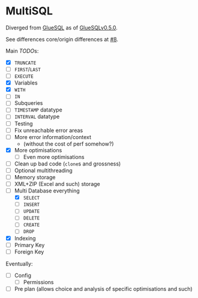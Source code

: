 # MultiSQL
Diverged from [GlueSQL](https://github.com/gluesql/gluesql) as of [GlueSQLv0.5.0](https://github.com/gluesql/gluesql/releases/tag/v0.5.0).

See differences core/origin differences at [#8](https://github.com/SyRis-Consulting/gluesql/pull/8).

Main *TODO*s:
- [x] `TRUNCATE`
- [ ] `FIRST`/`LAST`
- [ ] `EXECUTE`
- [x] Variables
- [x] `WITH`
- [ ] `IN`
- [ ] Subqueries
- [ ] `TIMESTAMP` datatype
- [ ] `INTERVAL` datatype
- [ ] Testing
- [ ] Fix unreachable error areas
- [ ] More error information/context
	- (without the cost of perf somehow?)
- [x] More optimisations
	- [ ] Even more optimisations
- [ ] Clean up bad code (`clone`s and grossness)
- [ ] Optional multithreading
- [ ] Memory storage
- [ ] XML+ZIP (Excel and such) storage
- [ ] Multi Database everything
	- [x] `SELECT`
	- [ ] `INSERT`
	- [ ] `UPDATE`
	- [ ] `DELETE`
	- [ ] `CREATE`
	- [ ] `DROP`
- [x] Indexing
- [ ] Primary Key
- [ ] Foreign Key

Eventually:
- [ ] Config
	- [ ] Permissions
- [ ] Pre plan (allows choice and analysis of specific optimisations and such)
